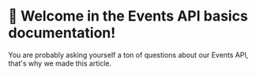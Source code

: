 # 👋 Welcome in the Events API basics documentation!

You are probably asking yourself a ton of questions about our Events API, that's why we made this article.